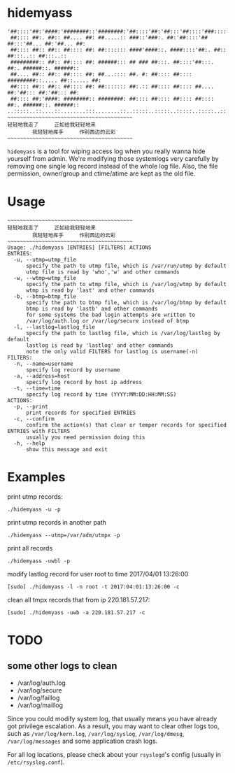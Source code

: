 # hidemyass

```
'##::::'##:'####:'########::'########:'##::::'##:'##:::'##::::'###:::::'######:::'######::
 ##:::: ##:. ##:: ##.... ##: ##.....:: ###::'###:. ##:'##::::'## ##:::'##... ##:'##... ##:
 ##:::: ##:: ##:: ##:::: ##: ##::::::: ####'####::. ####::::'##:. ##:: ##:::..:: ##:::..::
 #########:: ##:: ##:::: ##: ######::: ## ### ##:::. ##::::'##:::. ##:. ######::. ######::
 ##.... ##:: ##:: ##:::: ##: ##...:::: ##. #: ##:::: ##:::: #########::..... ##::..... ##:
 ##:::: ##:: ##:: ##:::: ##: ##::::::: ##:.:: ##:::: ##:::: ##.... ##:'##::: ##:'##::: ##:
 ##:::: ##:'####: ########:: ########: ##:::: ##:::: ##:::: ##:::: ##:. ######::. ######::
..:::::..::....::........:::........::..:::::..:::::..:::::..:::::..:::......::::......:::
~~~~~~~~~~~~~~~~~~~~~~~~~~~~~~~~~~~~~~~~
轻轻地我走了     正如给我轻轻地来                  
        我轻轻地挥手     作别西边的云彩            
~~~~~~~~~~~~~~~~~~~~~~~~~~~~~~~~~~~~~~~~
```

`hidemyass` is a tool for wiping access log when you really wanna hide yourself from admin.
We're modifying those systemlogs very carefully by removing one single log record 
instead of the whole log file. Also, the file permission, owner/group and ctime/atime 
are kept as the old file.

# Usage

```text
~~~~~~~~~~~~~~~~~~~~~~~~~~~~~~~~~~~~~~~~
轻轻地我走了     正如给我轻轻地来                  
        我轻轻地挥手     作别西边的云彩            
~~~~~~~~~~~~~~~~~~~~~~~~~~~~~~~~~~~~~~~~
Usage: ./hidemyass [ENTRIES] [FILTERS] ACTIONS        
ENTRIES:                                
  -u, --utmp=utmp_file                
      specify the path to utmp file, which is /var/run/utmp by default 
      utmp file is read by 'who','w' and other commands 
  -w, --wtmp=wtmp_file                
      specify the path to wtmp file, which is /var/log/wtmp by default 
      wtmp is read by 'last' and other commands
  -b, --btmp=btmp_file                
      specify the path to btmp file, which is /var/log/btmp by default 
      btmp is read by 'lastb' and other commands
      for some systems the bad login attempts are written to 
      /var/log/auth.log or /var/log/secure instead of btmp
  -l, --lastlog=lastlog_file          
      specify the path to lastlog file, which is /var/log/lastlog by default 
      lastlog is read by 'lastlog' and other commands
      note the only valid FILTERS for lastlog is username(-n)
FILTERS:                                
  -n, --name=username                   
      specify log record by username 
  -a, --address=host                    
      specify log record by host ip address  
  -t, --time=time                       
      specify log record by time (YYYY:MM:DD:HH:MM:SS) 
ACTIONS: 
  -p, --print                           
      print records for specified ENTRIES 
  -c, --confirm                           
      confirm the action(s) that clear or temper records for specified ENTRIES with FILTERS
      usually you need permission doing this 
  -h, --help                            
      show this message and exit
```

# Examples

print utmp records:

`./hidemyass -u -p`

print utmp records in another path

`./hidemyass --utmp=/var/adm/utmpx -p`

print all records

`./hidemyass -uwbl -p`

modify lastlog record for user root to time 2017/04/01 13:26:00

`[sudo] ./hidemyass -l -n root -t 2017:04:01:13:26:00 -c`

clean all tmpx records that from ip 220.181.57.217:

`[sudo] ./hidemyass -uwb -a 220.181.57.217 -c`


# TODO

## some other logs to clean

- /var/log/auth.log
- /var/log/secure
- /var/log/faillog
- /var/log/maillog

Since you could modify system log, that usually means you have already got
privilege escalation. As a result, you may want to clear other logs too, 
such as `/var/log/kern.log`, `/var/log/syslog`, `/var/log/dmesg`, `/var/log/messages` and some 
application crash logs.

For all log locations, please check about your `rsyslogd`'s config (usually in `/etc/rsyslog.conf`).

